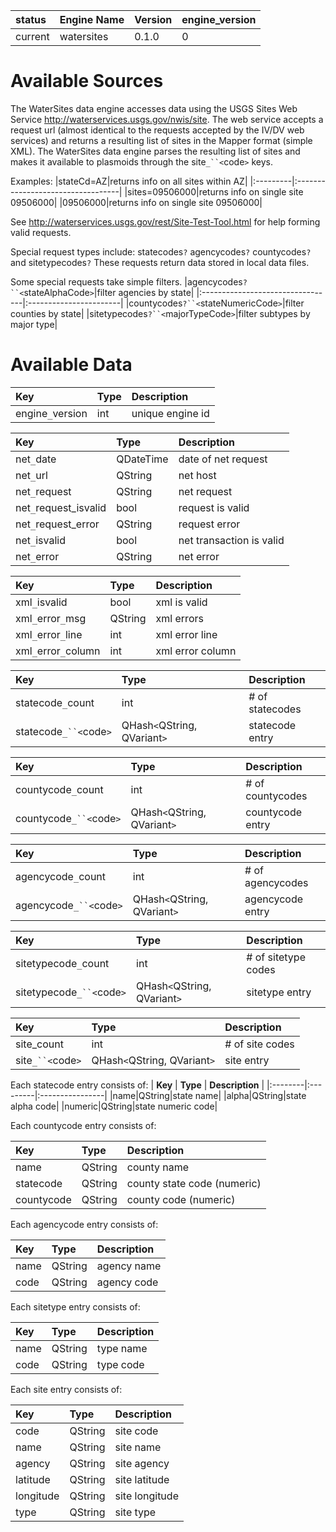 | **status** | **Engine Name** | **Version** | **engine\_version** |
|:-----------|:----------------|:------------|:--------------------|
|current|watersites|0.1.0|0 |

# Available Sources #

The WaterSites data engine accesses data using the USGS Sites Web Service http://waterservices.usgs.gov/nwis/site. The web service accepts a request url (almost identical to the requests accepted by the IV/DV web services) and returns a resulting list of sites in the Mapper format (simple XML). The WaterSites data engine parses the resulting list of sites and makes it available to plasmoids through the site`_``<`code`>` keys.

Examples:
|stateCd=AZ|returns info on all sites within AZ|
|:---------|:----------------------------------|
|sites=09506000|returns info on single site 09506000|
|09506000|returns info on single site 09506000|

See http://waterservices.usgs.gov/rest/Site-Test-Tool.html for help forming valid requests.

Special request types include: statecodes`?` agencycodes`?` countycodes`?` and sitetypecodes`?` These requests return data stored in local data files.

Some special requests take simple filters.
|agencycodes`?``<`stateAlphaCode`>`|filter agencies by state|
|:---------------------------------|:-----------------------|
|countycodes`?``<`stateNumericCode`>`|filter counties by state|
|sitetypecodes`?``<`majorTypeCode`>`|filter subtypes by major type|

# Available Data #

| **Key** | **Type** | **Description** |
|:--------|:---------|:----------------|
|engine`_`version|int|unique engine id|

| **Key** | **Type** | **Description** |
|:--------|:---------|:----------------|
|net`_`date|QDateTime|date of net request|
|net`_`url|QString|net host|
|net`_`request|QString|net request|
|net`_`request\_isvalid|bool|request is valid|
|net`_`request\_error|QString|request error|
|net`_`isvalid|bool|net transaction is valid|
|net`_`error|QString|net error|

| **Key** | **Type** | **Description** |
|:--------|:---------|:----------------|
|xml`_`isvalid|bool|xml is valid|
|xml`_`error`_`msg|QString|xml errors|
|xml`_`error`_`line|int|xml error line|
|xml`_`error`_`column|int|xml error column|

| **Key** | **Type** | **Description** |
|:--------|:---------|:----------------|
|statecode`_`count|int|# of statecodes|
|statecode`_``<`code`>`|QHash`<`QString, QVariant`>`|statecode entry|

| **Key** | **Type** | **Description** |
|:--------|:---------|:----------------|
|countycode`_`count|int|# of countycodes|
|countycode`_``<`code`>`|QHash`<`QString, QVariant`>`|countycode entry|

| **Key** | **Type** | **Description** |
|:--------|:---------|:----------------|
|agencycode`_`count|int|# of agencycodes|
|agencycode`_``<`code`>`|QHash`<`QString, QVariant`>`|agencycode entry|

| **Key** | **Type** | **Description** |
|:--------|:---------|:----------------|
|sitetypecode`_`count|int|# of sitetype codes|
|sitetypecode`_``<`code`>`|QHash`<`QString, QVariant`>`|sitetype entry|

| **Key** | **Type** | **Description** |
|:--------|:---------|:----------------|
|site\_count|int|# of site codes|
|site`_``<`code`>`|QHash`<`QString, QVariant`>`|site entry|

Each statecode entry consists of:
| **Key** | **Type** | **Description** |
|:--------|:---------|:----------------|
|name|QString|state name|
|alpha|QString|state alpha code|
|numeric|QString|state numeric code|

Each countycode entry consists of:

| **Key** | **Type** | **Description** |
|:--------|:---------|:----------------|
|name|QString|county name|
|statecode|QString|county state code (numeric)|
|countycode|QString|county code (numeric)|

Each agencycode entry consists of:

| **Key** | **Type** | **Description** |
|:--------|:---------|:----------------|
|name|QString|agency name|
|code|QString|agency code|

Each sitetype entry consists of:

| **Key** | **Type** | **Description** |
|:--------|:---------|:----------------|
|name|QString|type name|
|code|QString|type code|

Each site entry consists of:

| **Key** | **Type** | **Description** |
|:--------|:---------|:----------------|
|code|QString|site code|
|name|QString|site name|
|agency|QString|site agency|
|latitude|QString|site latitude|
|longitude|QString|site longitude|
|type|QString|site type|